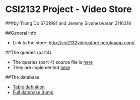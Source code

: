 CSI2132 Project - Video Store
=============================
###by Trung Do 6701991 and Jeremy Sivaneswaran 3116318

##General info
- Link to the store: http://csi2132videostore.herokuapp.com/

##The queries (part4)
- The queries (part 4) source file is [here](https://github.com/chinhodado/videostore/blob/master/queries.sql)
- They are implemented [here](http://csi2132videostore.herokuapp.com/query.php)

##The database
- [Table definition](https://github.com/chinhodado/videostore/blob/master/tableDefinition.sql)
- [Full database dump](https://github.com/chinhodado/videostore/blob/master/dump.sql)
